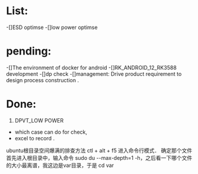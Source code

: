 # List:
-[]ESD optimse
-[]low power optimse

# pending:
-[]The environment of docker  for android
-[]RK_ANDROID_12_RK3588 development 
-[]dp check
-[]management: Drive product requirement to design process construction .

# Done:
1. DPVT_LOW POWER  
- which case can do for check,
- excel to record .


ubuntu根目录空间爆满的排查方法
ctl + alt + f5 进入命令行模式．
确定那个文件首先进入根目录中，输入命令
sudo du --max-depth=1 -h，之后看一下哪个文件的大小最离谱，我这边是var目录，于是 cd var